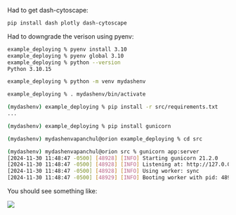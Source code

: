 
Had to get dash-cytoscape:

```bash
pip install dash plotly dash-cytoscape
```

Had to downgrade the verison using pyenv:

```bash
example_deploying % pyenv install 3.10
example_deploying % pyenv global 3.10
example_deploying % python --version
Python 3.10.15

example_deploying % python -m venv mydashenv

example_deploying % . mydashenv/bin/activate

(mydashenv) example_deploying % pip install -r src/requirements.txt
...

(mydashenv) example_deploying % pip install gunicorn

(mydashenv) mydashenvapanchul@orion example_deploying % cd src

(mydashenv) mydashenvapanchul@orion src % gunicorn app:server
[2024-11-30 11:48:47 -0500] [48928] [INFO] Starting gunicorn 21.2.0
[2024-11-30 11:48:47 -0500] [48928] [INFO] Listening at: http://127.0.0.1:8000 (48928)
[2024-11-30 11:48:47 -0500] [48928] [INFO] Using worker: sync
[2024-11-30 11:48:47 -0500] [48929] [INFO] Booting worker with pid: 48929
```

You should see something like:

![](pics/Screenshot%202024-11-30%20at%2011.52.06 AM.png)
